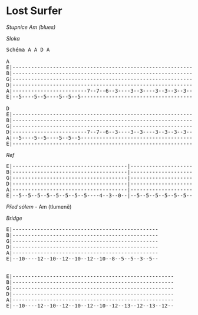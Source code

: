 # Lost Surfer

_Stupnice Am (blues)_

*Sloka*

<pre>
Schéma A A D A

A
E|-------------------------------------------------------------------
B|-------------------------------------------------------------------
G|-------------------------------------------------------------------
D|-------------------------------------------------------------------
A|------------------------7--7--6--3----3--3----3--3--3--3-----------
E|--5----5--5----5--5--5------------------------------------3--3--4--

D
E|-------------------------------------------------------------------
B|-------------------------------------------------------------------
G|-------------------------------------------------------------------
D|------------------------7--7--6--3----3--3----3--3--3--3-----------
A|--5----5--5----5--5--5------------------------------------3--3--4--
E|-------------------------------------------------------------------
</pre>

*Ref*

<pre>
E|-------------------------------------|--------------------------------------------------
B|-------------------------------------|--------------------------------------------------
G|-------------------------------------|--------------------------------------------------
D|-------------------------------------|--------------------------------------------------
A|-------------------------------------|--------------------------------------------------
E|--5--5--5--5--5--5--5--5----4--3--0--|--5--5--5--5--5--5--5--4--3--7--7--7--7--8--8--8--
</pre>

*Před sólem* - Am (tlumeně)

*Bridge*

<pre>
E|-----------------------------------------------
B|-----------------------------------------------
G|-----------------------------------------------
D|-----------------------------------------------
A|-----------------------------------------------
E|--10----12--10--12--10--12--10--8--5--5--3--5--


E|----------------------------------------------------
B|----------------------------------------------------
G|----------------------------------------------------
D|----------------------------------------------------
A|----------------------------------------------------
E|--10----12--10--12--10--12--10--12--13--12--13--12--
</pre>



